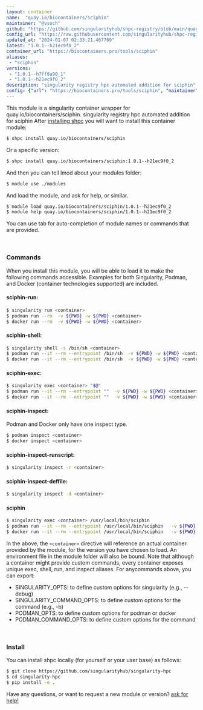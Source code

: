 ```yaml
---
layout: container
name:  "quay.io/biocontainers/sciphin"
maintainer: "@vsoch"
github: "https://github.com/singularityhub/shpc-registry/blob/main/quay.io/biocontainers/sciphin/container.yaml"
config_url: "https://raw.githubusercontent.com/singularityhub/shpc-registry/main/quay.io/biocontainers/sciphin/container.yaml"
updated_at: "2024-01-07 02:33:21.467769"
latest: "1.0.1--h21ec9f0_2"
container_url: "https://biocontainers.pro/tools/sciphin"
aliases:
 - "sciphin"
versions:
 - "1.0.1--h7ff8a90_1"
 - "1.0.1--h21ec9f0_2"
description: "singularity registry hpc automated addition for sciphin"
config: {"url": "https://biocontainers.pro/tools/sciphin", "maintainer": "@vsoch", "description": "singularity registry hpc automated addition for sciphin", "latest": {"1.0.1--h21ec9f0_2": "sha256:8b0b36726b3e384665600e5e5289be38bcf13abaefdad9f35847301f98ddb0f6"}, "tags": {"1.0.1--h7ff8a90_1": "sha256:c9586cd3ed93dd56927a4609a62101051a1f8adbf0e61632bfa39ae41df6b171", "1.0.1--h21ec9f0_2": "sha256:8b0b36726b3e384665600e5e5289be38bcf13abaefdad9f35847301f98ddb0f6"}, "docker": "quay.io/biocontainers/sciphin", "aliases": {"sciphin": "/usr/local/bin/sciphin"}}
---
```


This module is a singularity container wrapper for quay.io/biocontainers/sciphin.
singularity registry hpc automated addition for sciphin
After [installing shpc](#install) you will want to install this container module:


```bash
$ shpc install quay.io/biocontainers/sciphin
```

Or a specific version:

```bash
$ shpc install quay.io/biocontainers/sciphin:1.0.1--h21ec9f0_2
```

And then you can tell lmod about your modules folder:

```bash
$ module use ./modules
```

And load the module, and ask for help, or similar.

```bash
$ module load quay.io/biocontainers/sciphin/1.0.1--h21ec9f0_2
$ module help quay.io/biocontainers/sciphin/1.0.1--h21ec9f0_2
```

You can use tab for auto-completion of module names or commands that are provided.

<br>

### Commands

When you install this module, you will be able to load it to make the following commands accessible.
Examples for both Singularity, Podman, and Docker (container technologies supported) are included.

#### sciphin-run:

```bash
$ singularity run <container>
$ podman run --rm  -v ${PWD} -w ${PWD} <container>
$ docker run --rm  -v ${PWD} -w ${PWD} <container>
```

#### sciphin-shell:

```bash
$ singularity shell -s /bin/sh <container>
$ podman run --it --rm --entrypoint /bin/sh  -v ${PWD} -w ${PWD} <container>
$ docker run --it --rm --entrypoint /bin/sh  -v ${PWD} -w ${PWD} <container>
```

#### sciphin-exec:

```bash
$ singularity exec <container> "$@"
$ podman run --it --rm --entrypoint ""  -v ${PWD} -w ${PWD} <container> "$@"
$ docker run --it --rm --entrypoint ""  -v ${PWD} -w ${PWD} <container> "$@"
```

#### sciphin-inspect:

Podman and Docker only have one inspect type.

```bash
$ podman inspect <container>
$ docker inspect <container>
```

#### sciphin-inspect-runscript:

```bash
$ singularity inspect -r <container>
```

#### sciphin-inspect-deffile:

```bash
$ singularity inspect -d <container>
```


#### sciphin

```bash
$ singularity exec <container> /usr/local/bin/sciphin
$ podman run --it --rm --entrypoint /usr/local/bin/sciphin   -v ${PWD} -w ${PWD} <container> -c " $@"
$ docker run --it --rm --entrypoint /usr/local/bin/sciphin   -v ${PWD} -w ${PWD} <container> -c " $@"
```



In the above, the `<container>` directive will reference an actual container provided
by the module, for the version you have chosen to load. An environment file in the
module folder will also be bound. Note that although a container
might provide custom commands, every container exposes unique exec, shell, run, and
inspect aliases. For anycommands above, you can export:

 - SINGULARITY_OPTS: to define custom options for singularity (e.g., --debug)
 - SINGULARITY_COMMAND_OPTS: to define custom options for the command (e.g., -b)
 - PODMAN_OPTS: to define custom options for podman or docker
 - PODMAN_COMMAND_OPTS: to define custom options for the command

<br>

### Install

You can install shpc locally (for yourself or your user base) as follows:

```bash
$ git clone https://github.com/singularityhub/singularity-hpc
$ cd singularity-hpc
$ pip install -e .
```

Have any questions, or want to request a new module or version? [ask for help!](https://github.com/singularityhub/singularity-hpc/issues)